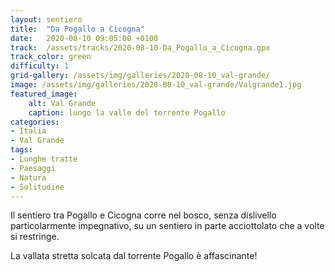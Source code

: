 ```yaml
---
layout: sentiero
title:  "Da Pogallo a Cicogna"
date:   2020-08-10 09:05:00 +0100
track:  /assets/tracks/2020-08-10-Da_Pogallo_a_Cicogna.gpx
track_color: green
difficulty: 1
grid-gallery: /assets/img/galleries/2020-08-10_val-grande/
image: /assets/img/galleries/2020-08-10_val-grande/Valgrande1.jpg
featured_image:
    alt: Val Grande
    caption: lungo la valle del torrente Pogallo
categories:
- Italia
- Val Grande
tags:
- Lunghe tratte
- Paesaggi
- Natura
- Solitudine
---
```


Il sentiero tra Pogallo e Cicogna corre nel bosco, senza dislivello particolarmente impegnativo, su un sentiero in parte acciottolato che a volte si restringe. 

La vallata stretta solcata dal torrente Pogallo è affascinante!
